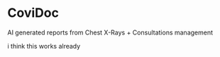 # CoviDoc
AI generated reports from Chest X-Rays + Consultations management

i think this works already